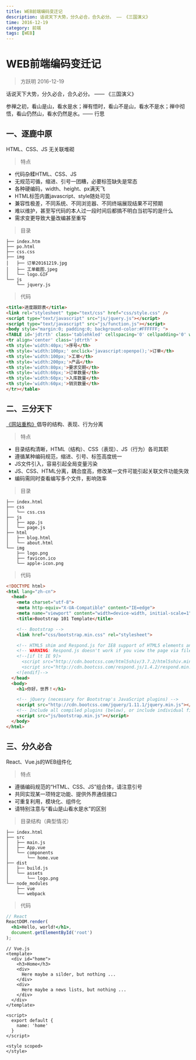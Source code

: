 ```yaml
---
title: WEB前端编码变迁记
description: 话说天下大势，分久必合，合久必分。 —— 《三国演义》
time: 2016-12-19
category: 前端
tags: [WEB]
---
```


# WEB前端编码变迁记

> 方跃明 2016-12-19

话说天下大势，分久必合，合久必分。 —— 《三国演义》

参禅之初，看山是山，看水是水；禅有悟时，看山不是山，看水不是水；禅中彻悟，看山仍然山，看水仍然是水。—— 行思

## 一、逐鹿中原

HTML、CSS、JS 无关联堆砌

> 特点

- 代码杂糅HTML、CSS、JS
- 无规范可循，缩进、引号一团糟，必要标签缺失是常态
- 各种硬编码，width、height、px满天飞
- HTML标签内置javascript、style随处可见
- 兼容性极差，不同系统、不同浏览器、不同终端展现结果不可预期
- 难以维护，甚至写代码的本人过一段时间后都搞不明白当初写的是什么
- 需求变更导致大量改编甚至重写

> 目录

```
├── index.htm
├── po.html
├── css.css
├── img
│   ├── 订单20161219.jpg
│   ├── 工单截图.jpeg
│   └── logo.GIF
└── js
    └── jquery.js
```

> 代码

```html
<title>进度跟踪表</title>
<link rel="stylesheet" type="text/css" href="css/style.css" />
<script type="text/javascript" src="js/jquery.js"></script>
<script type="text/javascript" src="js/function.js"></script>
<body style="margin:0; padding:0; background-color:#FFFFFF; ">
<TABLE id='jdtrth' class='tablehkled' cellspacing='0' cellpadding='0' width='1094px' >
<tr align='center' class='jdtrth' >
<th style='width:40px;'>序号</th>
<th style='width:100px;' onclick='javascript:openpo();'>订单</th>
<th style='width:100px;'>工单</th>
<th style='width:200px;'>产品</th>
<th style='width:80px;'>要求交期</th>
<th style='width:60px;'>订单数量</th>
<th style='width:60px;'>入库数量</th>
<th style='width:60px;'>销货数量</th>
</tr></table>
```

## 二、三分天下

[《网站重构》](https://book.douban.com/subject/1230451/)倡导的结构、表现、行为分离

> 特点

- 目录结构清晰，HTML（结构）、CSS（表现）、JS（行为）各司其职
- 遵循某种编码规范，缩进、引号、标签高度统一
- JS文件引入，容易引起全局变量污染
- JS、CSS、HTML分离，耦合度高，修改某一文件可能引起关联文件功能失效
- 编码需同时查看编写多个文件，影响效率

> 目录

```
├── index.html
├── css
│   └── css.css
├── js
│   ├── app.js
│   └── page.js
├── html
│   ├── blog.html
│   └── about.html
└── img
    ├── logo.png
    ├── favicon.ico
    └── apple-icon.png
```

> 代码

```html
<!DOCTYPE html>
<html lang="zh-cn">
  <head>
    <meta charset="utf-8">
    <meta http-equiv="X-UA-Compatible" content="IE=edge">
    <meta name="viewport" content="width=device-width, initial-scale=1">
    <title>Bootstrap 101 Template</title>

    <!-- Bootstrap -->
    <link href="css/bootstrap.min.css" rel="stylesheet">

    <!-- HTML5 shim and Respond.js for IE8 support of HTML5 elements and media queries -->
    <!-- WARNING: Respond.js doesn't work if you view the page via file:// -->
    <!--[if lt IE 9]>
      <script src="http://cdn.bootcss.com/html5shiv/3.7.2/html5shiv.min.js"></script>
      <script src="http://cdn.bootcss.com/respond.js/1.4.2/respond.min.js"></script>
    <![endif]-->
  </head>
  <body>
    <h1>你好，世界！</h1>

    <!-- jQuery (necessary for Bootstrap's JavaScript plugins) -->
    <script src="http://cdn.bootcss.com/jquery/1.11.1/jquery.min.js"></script>
    <!-- Include all compiled plugins (below), or include individual files as needed -->
    <script src="js/bootstrap.min.js"></script>
  </body>
</html>
```

## 三、分久必合

React、Vue.js的WEB组件化

> 特点

- 遵循编码规范的“HTML、CSS、JS”组合体，请注意引号
- 共同实现某一项特定功能、提供外界通信接口
- 可重复利用，模块化、组件化
- 请特别注意与“看山是山看水是水”的区别

> 目录结构（典型情况）

```
├── index.html
├── src
│   ├── main.js
│   ├── App.vue
│   └── components
│       └── home.vue
├── dist
│   ├── build.js
│   └── assets
│       └── logo.png
└── node_modules
    ├── vue
    └── webpack
```

> 代码

```jsx
// React
ReactDOM.render(
  <h1>Hello, world!</h1>,
  document.getElementById('root')
);
```

```vue
// Vue.js
<template>
  <div id="home">
    <h3>Home</h3>
    <div>
      Here maybe a silder, but nothing ...
    </div>
    <div>
      Here maybe a news lists, but nothing ...
    </div>
  </div>
</template>

<script>
  export default {
    name: 'home'
  }
</script>

<style scoped>
</style>
```
